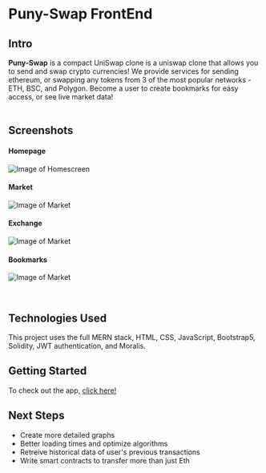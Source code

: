 # Puny-Swap FrontEnd

## Intro

**Puny-Swap** is a compact UniSwap clone  is a uniswap clone that allows you to send and swap crypto currencies! We provide services for sending ethereum, or swapping any tokens from 3 of the most popular networks - ETH, BSC, and Polygon. Become a user to create bookmarks for easy access, or see live market data! 
<br>
<br>

## Screenshots

#### Homepage
![Image of Homescreen](https://i.imgur.com/7wxiqPf.png)

#### Market
![Image of Market](https://i.imgur.com/2TT4KYy.png)

#### Exchange
![Image of Market](https://i.imgur.com/ZIB8duj.png)

#### Bookmarks
![Image of Market](https://i.imgur.com/gMfOXT7.png)

<br>

## Technologies Used

This project uses the full MERN stack, HTML, CSS, JavaScript, Bootstrap5, Solidity, JWT authentication, and Moralis.

## Getting Started

To check out the app, <a href="https://puny-swap-final.herokuapp.com/" target="_blank">click here!</a>

## Next Steps

- Create more detailed graphs
- Better loading times and optimize algorithms
- Retreive historical data of user's previous transactions
- Write smart contracts to transfer more than just Eth
